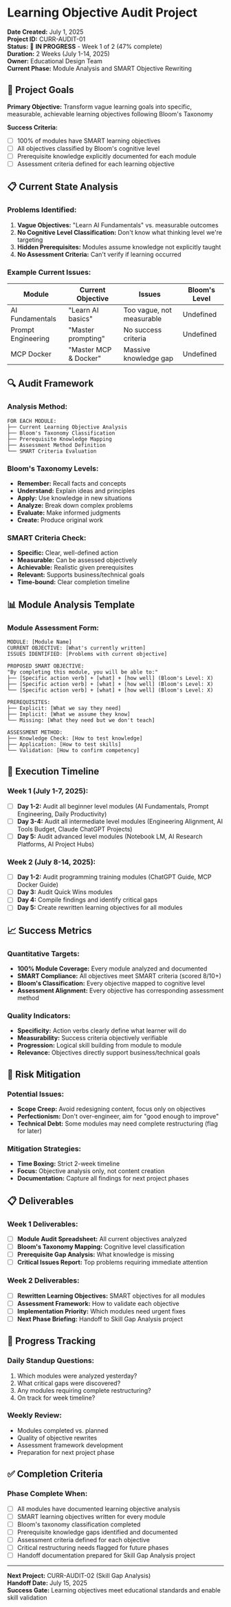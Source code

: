 # Learning Objective Audit Project
**Date Created:** July 1, 2025  
**Project ID:** CURR-AUDIT-01  
**Status:** 🔄 **IN PROGRESS** - Week 1 of 2 (47% complete)  
**Duration:** 2 Weeks (July 1-14, 2025)  
**Owner:** Educational Design Team  
**Current Phase:** Module Analysis and SMART Objective Rewriting

## 🎯 Project Goals

**Primary Objective:** Transform vague learning goals into specific, measurable, achievable learning objectives following Bloom's Taxonomy

**Success Criteria:**
- [ ] 100% of modules have SMART learning objectives
- [ ] All objectives classified by Bloom's cognitive level
- [ ] Prerequisite knowledge explicitly documented for each module
- [ ] Assessment criteria defined for each learning objective

## 📋 Current State Analysis

### **Problems Identified:**
1. **Vague Objectives:** "Learn AI Fundamentals" vs. measurable outcomes
2. **No Cognitive Level Classification:** Don't know what thinking level we're targeting
3. **Hidden Prerequisites:** Modules assume knowledge not explicitly taught
4. **No Assessment Criteria:** Can't verify if learning occurred

### **Example Current Issues:**
| Module | Current Objective | Issues | Bloom's Level |
|--------|------------------|--------|---------------|
| AI Fundamentals | "Learn AI basics" | Too vague, not measurable | Undefined |
| Prompt Engineering | "Master prompting" | No success criteria | Undefined |
| MCP Docker | "Master MCP & Docker" | Massive knowledge gap | Undefined |

## 🔍 Audit Framework

### **Analysis Method:**
```
FOR EACH MODULE:
├── Current Learning Objective Analysis
├── Bloom's Taxonomy Classification
├── Prerequisite Knowledge Mapping  
├── Assessment Method Definition
└── SMART Criteria Evaluation
```

### **Bloom's Taxonomy Levels:**
- **Remember:** Recall facts and concepts
- **Understand:** Explain ideas and principles
- **Apply:** Use knowledge in new situations
- **Analyze:** Break down complex problems
- **Evaluate:** Make informed judgments
- **Create:** Produce original work

### **SMART Criteria Check:**
- **Specific:** Clear, well-defined action
- **Measurable:** Can be assessed objectively
- **Achievable:** Realistic given prerequisites
- **Relevant:** Supports business/technical goals
- **Time-bound:** Clear completion timeline

## 📊 Module Analysis Template

### **Module Assessment Form:**
```
MODULE: [Module Name]
CURRENT OBJECTIVE: [What's currently written]
ISSUES IDENTIFIED: [Problems with current objective]

PROPOSED SMART OBJECTIVE:
"By completing this module, you will be able to:"
├── [Specific action verb] + [what] + [how well] (Bloom's Level: X)
├── [Specific action verb] + [what] + [how well] (Bloom's Level: X)
└── [Specific action verb] + [what] + [how well] (Bloom's Level: X)

PREREQUISITES:
├── Explicit: [What we say they need]
├── Implicit: [What we assume they know]
└── Missing: [What they need but we don't teach]

ASSESSMENT METHOD:
├── Knowledge Check: [How to test knowledge]
├── Application: [How to test skills]
└── Validation: [How to confirm competency]
```

## 📅 Execution Timeline

### **Week 1 (July 1-7, 2025):**
- [ ] **Day 1-2:** Audit all beginner level modules (AI Fundamentals, Prompt Engineering, Daily Productivity)
- [ ] **Day 3-4:** Audit all intermediate level modules (Engineering Alignment, AI Tools Budget, Claude ChatGPT Projects)
- [ ] **Day 5:** Audit advanced level modules (Notebook LM, AI Research Platforms, AI Project Hubs)

### **Week 2 (July 8-14, 2025):**
- [ ] **Day 1-2:** Audit programming training modules (ChatGPT Guide, MCP Docker Guide)
- [ ] **Day 3:** Audit Quick Wins modules
- [ ] **Day 4:** Compile findings and identify critical gaps
- [ ] **Day 5:** Create rewritten learning objectives for all modules

## 📈 Success Metrics

### **Quantitative Targets:**
- **100% Module Coverage:** Every module analyzed and documented
- **SMART Compliance:** All objectives meet SMART criteria (scored 8/10+)
- **Bloom's Classification:** Every objective mapped to cognitive level
- **Assessment Alignment:** Every objective has corresponding assessment method

### **Quality Indicators:**
- **Specificity:** Action verbs clearly define what learner will do
- **Measurability:** Success criteria objectively verifiable  
- **Progression:** Logical skill building from module to module
- **Relevance:** Objectives directly support business/technical goals

## 🚨 Risk Mitigation

### **Potential Issues:**
- **Scope Creep:** Avoid redesigning content, focus only on objectives
- **Perfectionism:** Don't over-engineer, aim for "good enough to improve"
- **Technical Debt:** Some modules may need complete restructuring (flag for later)

### **Mitigation Strategies:**
- **Time Boxing:** Strict 2-week timeline
- **Focus:** Objective analysis only, not content creation
- **Documentation:** Capture all findings for next project phases

## 📋 Deliverables

### **Week 1 Deliverables:**
- [ ] **Module Audit Spreadsheet:** All current objectives analyzed
- [ ] **Bloom's Taxonomy Mapping:** Cognitive level classification
- [ ] **Prerequisite Gap Analysis:** What knowledge is missing
- [ ] **Critical Issues Report:** Top problems requiring immediate attention

### **Week 2 Deliverables:**
- [ ] **Rewritten Learning Objectives:** SMART objectives for all modules
- [ ] **Assessment Framework:** How to validate each objective
- [ ] **Implementation Priority:** Which modules need urgent fixes
- [ ] **Next Phase Briefing:** Handoff to Skill Gap Analysis project

## 🔄 Progress Tracking

### **Daily Standup Questions:**
1. Which modules were analyzed yesterday?
2. What critical gaps were discovered?
3. Any modules requiring complete restructuring?
4. On track for week timeline?

### **Weekly Review:**
- Modules completed vs. planned
- Quality of objective rewrites
- Assessment framework development
- Preparation for next project phase

## ✅ Completion Criteria

### **Phase Complete When:**
- [ ] All modules have documented learning objective analysis
- [ ] SMART learning objectives written for every module
- [ ] Bloom's taxonomy classification completed
- [ ] Prerequisite knowledge gaps identified and documented
- [ ] Assessment criteria defined for each objective
- [ ] Critical restructuring needs flagged for future phases
- [ ] Handoff documentation prepared for Skill Gap Analysis project

---

**Next Project:** CURR-AUDIT-02 (Skill Gap Analysis)  
**Handoff Date:** July 15, 2025  
**Success Gate:** Learning objectives meet educational standards and enable skill validation
